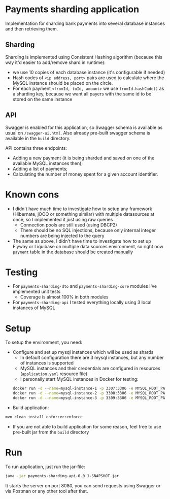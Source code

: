 # Payments sharding application

Implementation for sharding bank payments into several database instances and then retrieving them.

## Sharding

Sharding is implemented using Consistent Hashing algorithm (because this way it'd easier to add/remove shard in runtime):
* we use 10 copies of each database instance (it's configurable if needed)
* Hash codes of `<ip address, port>` pairs are used to calculate where the MySQL instance should be placed on the circle.
* For each payment `<fromId, toId, amount>` we use `fromId.hashCode()` as a sharding key, because we want all payers with the same id to be stored on the same instance

## API

Swagger is enabled for this application, so Swagger schema is available as usual on `/swagger-ui.html`. Also already pre-built swagger schema is available in the `build` directory.

API contains three endpoints:
* Adding a new payment (it is being sharded and saved on one of the available MySQL instances then);
* Adding a list of payments;
* Calculating the number of money spent for a given account identifier.

# Known cons

* I didn't have much time to investigate how to setup any framework (Hibernate, jOOQ or something similar) with multiple datasources at once, so I implemented it just using raw queries
    * Connection pools are still used (using DBCP2)
    * There should be no SQL injections, because only internal integer numbers are being injected to the query
* The same as above, I didn't have time to investigate how to set up Flyway or Liquibase on multiple data sources environment, so right now `payment` table in the database should be created manually 

# Testing

* For `payments-sharding-dto` and `payments-sharding-core` modules I've implemented unit tests
    * Coverage is almost 100% in both modules
* For `payments-sharding-api` I tested everything locally using 3 local instances of MySQL

# Setup

To setup the environment, you need:
* Configure and set up mysql instances which will be used as shards
    * In default configuration there are 3 mysql instances, but any number of instances is supported
    * MySQL instances and their credentials are configured in resources (`application.yaml` resource file)
    * I personally start MySQL instances in Docker for testing:
    ```bash
    docker run -d --name=mysql-instance-1 -p 3307:3306 -e MYSQL_ROOT_PASSWORD=1 mysql
    docker run -d --name=mysql-instance-2 -p 3308:3306 -e MYSQL_ROOT_PASSWORD=1 mysql
    docker run -d --name=mysql-instance-3 -p 3309:3306 -e MYSQL_ROOT_PASSWORD=1 mysql
    ```
* Build application:
```bash
mvn clean install enforcer:enforce
```
* If you are not able to build application for some reason, feel free to use pre-built jar from the `build` directory

# Run

To run application, just run the jar-file:
```bash
java -jar payments-sharding-api-0.0.1-SNAPSHOT.jar
```

It starts the server on port 8080, you can send requests using Swagger or via Postman or any other tool after that.
